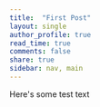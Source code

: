 ```yaml
---
title:  "First Post"
layout: single
author_profile: true
read_time: true
comments: false
share: true
sidebar: nav, main
---
```


Here's some test text


